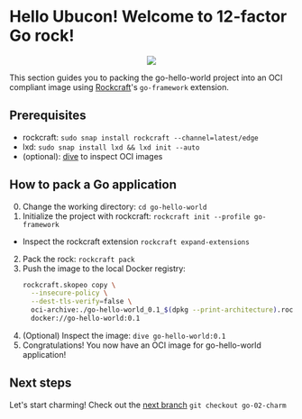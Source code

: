 # Hello Ubucon! Welcome to 12-factor Go rock!

<p align="center">
    <img src="https://encrypted-tbn0.gstatic.com/images?q=tbn:ANd9GcQt_7ioYr9T6uh35rT46Z_cyNVtMM_SgbHppA&s">
</p>

This section guides you to packing the go-hello-world project into an OCI compliant image
using [Rockcraft](https://github.com/canonical/rockcraft)'s `go-framework` extension.

## Prerequisites

- rockcraft: `sudo snap install rockcraft --channel=latest/edge`
- lxd: `sudo snap install lxd && lxd init --auto`
- (optional): [dive](https://github.com/wagoodman/dive) to inspect OCI images

## How to pack a Go application

0. Change the working directory: `cd go-hello-world`
1. Initialize the project with rockcraft: `rockcraft init --profile go-framework`
  - Inspect the rockcraft extension `rockcraft expand-extensions`
2. Pack the rock: `rockcraft pack`
3. Push the image to the local Docker registry:
    ```bash
    rockcraft.skopeo copy \
      --insecure-policy \
      --dest-tls-verify=false \
      oci-archive:./go-hello-world_0.1_$(dpkg --print-architecture).rock \
      docker://go-hello-world:0.1
    ```
4. (Optional) Inspect the image: `dive go-hello-world:0.1`
5. Congratulations! You now have an OCI image for go-hello-world application!

## Next steps

Let's start charming! Check out the [next branch](https://github.com/yanksyoon/hello-ubucon/tree/go-02-charm) `git checkout go-02-charm`

